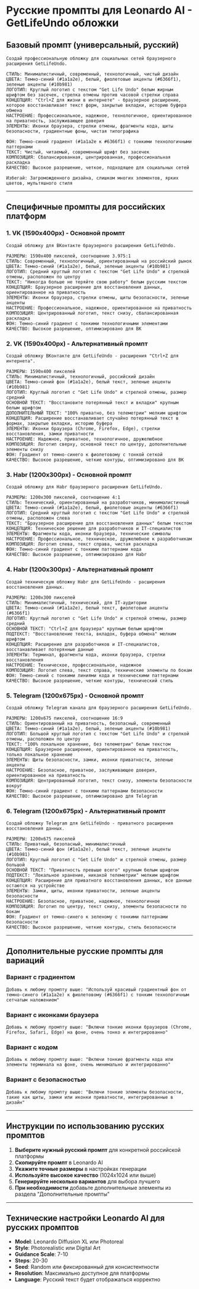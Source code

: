 # Русские промпты для Leonardo AI - GetLifeUndo обложки

## Базовый промпт (универсальный, русский)

```
Создай профессиональную обложку для социальных сетей браузерного расширения GetLifeUndo.

СТИЛЬ: Минималистичный, современный, технологичный, чистый дизайн
ЦВЕТА: Темно-синий (#1a1a2e), белый, фиолетовые акценты (#6366f1), зеленые акценты (#10b981)
ЛОГОТИП: Круглый логотип с текстом "Get Life Undo" белым жирным шрифтом без засечек, стрелка отмены против часовой стрелки справа
КОНЦЕПЦИЯ: "Ctrl+Z для жизни в интернете" - браузерное расширение, которое восстанавливает текст форм, закрытые вкладки, историю буфера обмена
НАСТРОЕНИЕ: Профессиональное, надежное, технологичное, ориентированное на приватность, заслуживающее доверия
ЭЛЕМЕНТЫ: Иконки браузера, стрелки отмены, фрагменты кода, щиты безопасности, градиентные фоны, чистая типографика

ФОН: Темно-синий градиент (#1a1a2e к #6366f1) с тонкими технологичными паттернами
ТЕКСТ: Чистый, читаемый, современный шрифт без засечек
КОМПОЗИЦИЯ: Сбалансированная, центрированная, профессиональная раскладка
КАЧЕСТВО: Высокое разрешение, четкое, подходящее для социальных сетей

Избегай: Загроможденного дизайна, слишком многих элементов, ярких цветов, мультяшного стиля
```

---

## Специфичные промпты для российских платформ

### 1. VK (1590x400px) - Основной промпт
```
Создай обложку для ВКонтакте браузерного расширения GetLifeUndo.

РАЗМЕРЫ: 1590x400 пикселей, соотношение 3.975:1
СТИЛЬ: Современный, технологичный, ориентированный на российский рынок
ЦВЕТА: Темно-синий (#1a1a2e), белый, зеленые акценты (#10b981)
ЛОГОТИП: Средний круглый логотип с текстом "Get Life Undo" и стрелкой отмены, расположен по центру
ТЕКСТ: "Никогда больше не теряйте свою работу" белым русским текстом
КОНЦЕПЦИЯ: Браузерное расширение для восстановления данных, ориентированное на приватность
ЭЛЕМЕНТЫ: Иконки браузера, стрелки отмены, щиты безопасности, зеленые акценты
НАСТРОЕНИЕ: Профессиональное, надежное, ориентированное на приватность
КОМПОЗИЦИЯ: Центрированный логотип, текст снизу, сбалансированная раскладка
ФОН: Темно-синий градиент с тонкими технологичными элементами
КАЧЕСТВО: Высокое разрешение, оптимизировано для ВК
```

### 2. VK (1590x400px) - Альтернативный промпт
```
Создай обложку ВКонтакте для GetLifeUndo - расширения "Ctrl+Z для интернета".

РАЗМЕРЫ: 1590x400 пикселей
СТИЛЬ: Минималистичный, технологичный, российский дизайн
ЦВЕТА: Темно-синий фон (#1a1a2e), белый текст, зеленые акценты (#10b981)
ЛОГОТИП: Круглый логотип с "Get Life Undo" и стрелкой отмены, размер средний
ОСНОВНОЙ ТЕКСТ: "Восстановите потерянный текст и вкладки" крупным белым шрифтом
ДОПОЛНИТЕЛЬНЫЙ ТЕКСТ: "100% приватно, без телеметрии" мелким шрифтом
КОНЦЕПЦИЯ: Расширение восстанавливает случайно потерянный текст в формах, закрытые вкладки, историю буфера
ЭЛЕМЕНТЫ: Иконки браузера (Chrome, Firefox, Edge), стрелки восстановления, замки приватности
НАСТРОЕНИЕ: Надежное, приватное, технологичное, дружелюбное
КОМПОЗИЦИЯ: Логотип сверху, основной текст по центру, дополнительные элементы снизу
ФОН: Градиент от темно-синего к фиолетовому с тонкой сеткой
КАЧЕСТВО: Высокое разрешение, четкие контуры, оптимизировано для ВК
```

### 3. Habr (1200x300px) - Основной промпт
```
Создай обложку для Habr браузерного расширения GetLifeUndo.

РАЗМЕРЫ: 1200x300 пикселей, соотношение 4:1
СТИЛЬ: Технический, ориентированный на разработчиков, минималистичный
ЦВЕТА: Темно-синий (#1a1a2e), белый, фиолетовые акценты (#6366f1)
ЛОГОТИП: Средний круглый логотип с текстом "Get Life Undo" и стрелкой отмены, расположен слева
ТЕКСТ: "Браузерное расширение для восстановления данных" белым текстом
КОНЦЕПЦИЯ: Техническое решение для разработчиков и IT-специалистов
ЭЛЕМЕНТЫ: Фрагменты кода, иконки браузера, технические символы
НАСТРОЕНИЕ: Профессиональное, техническое, дружелюбное к разработчикам
КОМПОЗИЦИЯ: Логотип слева, текст справа, чистая раскладка
ФОН: Темно-синий градиент с тонкими паттернами кода
КАЧЕСТВО: Высокое разрешение, оптимизировано для Habr
```

### 4. Habr (1200x300px) - Альтернативный промпт
```
Создай техническую обложку Habr для GetLifeUndo - расширения восстановления данных.

РАЗМЕРЫ: 1200x300 пикселей
СТИЛЬ: Минималистичный, технический, для IT-аудитории
ЦВЕТА: Темно-синий (#1a1a2e), белый текст, фиолетовые акценты (#6366f1)
ЛОГОТИП: Круглый логотип с "Get Life Undo" и стрелкой отмены, размер средний
ОСНОВНОЙ ТЕКСТ: "Ctrl+Z для браузера" крупным белым шрифтом
ПОДТЕКСТ: "Восстановление текста, вкладок, буфера обмена" мелким шрифтом
КОНЦЕПЦИЯ: Расширение для разработчиков и IT-специалистов, восстанавливает потерянные данные
ЭЛЕМЕНТЫ: Терминал, фрагменты кода, иконки браузера, стрелки восстановления
НАСТРОЕНИЕ: Техническое, профессиональное, надежное
КОМПОЗИЦИЯ: Логотип слева, текст справа, технические элементы по бокам
ФОН: Темно-синий с тонкими линиями кода и техническими паттернами
КАЧЕСТВО: Высокое разрешение, четкие контуры, технический стиль
```

### 5. Telegram (1200x675px) - Основной промпт
```
Создай обложку Telegram канала для браузерного расширения GetLifeUndo.

РАЗМЕРЫ: 1200x675 пикселей, соотношение 16:9
СТИЛЬ: Ориентированный на приватность, безопасный, современный
ЦВЕТА: Темно-синий (#1a1a2e), белый, зеленые акценты (#10b981)
ЛОГОТИП: Большой круглый логотип с текстом "Get Life Undo" и стрелкой отмены, расположен по центру
ТЕКСТ: "100% локальное хранение, без телеметрии" белым текстом
КОНЦЕПЦИЯ: Браузерное расширение, ориентированное на приватность, только локальное хранение
ЭЛЕМЕНТЫ: Щиты безопасности, замки, иконки приватности, зеленые акценты
НАСТРОЕНИЕ: Безопасное, приватное, заслуживающее доверия, ориентированное на приватность
КОМПОЗИЦИЯ: Центрированный логотип, текст снизу, элементы безопасности вокруг
ФОН: Темно-синий градиент с тонкими паттернами безопасности
КАЧЕСТВО: Высокое разрешение, оптимизировано для Telegram
```

### 6. Telegram (1200x675px) - Альтернативный промпт
```
Создай обложку Telegram для GetLifeUndo - приватного расширения восстановления данных.

РАЗМЕРЫ: 1200x675 пикселей
СТИЛЬ: Приватный, безопасный, минималистичный
ЦВЕТА: Темно-синий фон (#1a1a2e), белый текст, зеленые акценты (#10b981)
ЛОГОТИП: Круглый логотип с "Get Life Undo" и стрелкой отмены, размер большой
ОСНОВНОЙ ТЕКСТ: "Приватность превыше всего" крупным белым шрифтом
ПОДТЕКСТ: "Локальное хранение, никакой телеметрии" мелким шрифтом
КОНЦЕПЦИЯ: Расширение для приватного восстановления данных, все данные остаются на устройстве
ЭЛЕМЕНТЫ: Замки, щиты, иконки приватности, зеленые акценты безопасности
НАСТРОЕНИЕ: Безопасное, приватное, надежное, технологичное
КОМПОЗИЦИЯ: Логотип по центру, текст снизу, элементы безопасности по бокам
ФОН: Градиент от темно-синего к зеленому с тонкими паттернами безопасности
КАЧЕСТВО: Высокое разрешение, четкие контуры, стиль безопасности
```

---

## Дополнительные русские промпты для вариаций

### Вариант с градиентом
```
Добавь к любому промпту выше: "Используй красивый градиентный фон от темно-синего (#1a1a2e) к фиолетовому (#6366f1) с тонким технологичным сетчатым наложением"
```

### Вариант с иконками браузера
```
Добавь к любому промпту выше: "Включи тонкие иконки браузеров (Chrome, Firefox, Safari, Edge) на фоне, очень тонко и интегрированно"
```

### Вариант с кодом
```
Добавь к любому промпту выше: "Включи тонкие фрагменты кода или элементы терминала на фоне, очень минимально и интегрированно"
```

### Вариант с безопасностью
```
Добавь к любому промпту выше: "Включи тонкие элементы безопасности, такие как щиты, замки или иконки приватности, интегрированные в дизайн"
```

---

## Инструкции по использованию русских промптов

1. **Выберите нужный русский промпт** для конкретной российской платформы
2. **Скопируйте промпт** в Leonardo AI
3. **Укажите точные размеры** в настройках генерации
4. **Используйте высокое качество** (1024x1024 или выше)
5. **Генерируйте несколько вариантов** для выбора лучшего
6. **При необходимости** добавьте дополнительные элементы из раздела "Дополнительные промпты"

---

## Технические настройки Leonardo AI для русских промптов

- **Model**: Leonardo Diffusion XL или Photoreal
- **Style**: Photorealistic или Digital Art
- **Guidance Scale**: 7-10
- **Steps**: 20-30
- **Seed**: Random или фиксированный для консистентности
- **Resolution**: Максимально доступное для платформы
- **Language**: Русский текст будет отображаться корректно
